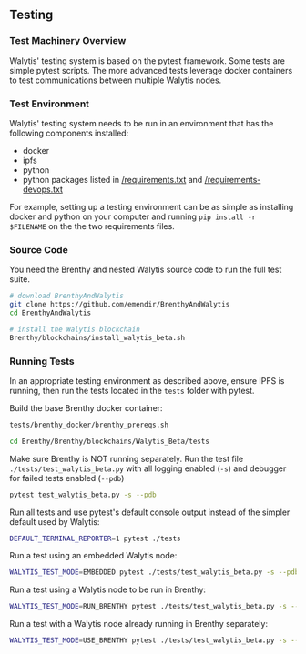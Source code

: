 ## Testing

### Test Machinery Overview

Walytis' testing system is based on the pytest framework.
Some tests are simple pytest scripts.
The more advanced tests leverage docker containers to test communications between multiple Walytis nodes.

### Test Environment

Walytis' testing system needs to be run in an environment that has the following components installed:

- docker
- ipfs
- python
- python packages listed in [/requirements.txt](/requirements.txt) and [/requirements-devops.txt](/requirements-devops.txt)

For example, setting up a testing environment can be as simple as installing docker and python on your computer and running `pip install -r $FILENAME` on the the two requirements files.

### Source Code

You need the Brenthy and nested Walytis source code to run the full test suite.

```sh
# download BrenthyAndWalytis
git clone https://github.com/emendir/BrenthyAndWalytis
cd BrenthyAndWalytis

# install the Walytis blockchain
Brenthy/blockchains/install_walytis_beta.sh
```

### Running Tests

In an appropriate testing environment as described above, ensure IPFS is running, then run the tests located in the `tests` folder with pytest.
 
Build the base Brenthy docker container:
```sh
tests/brenthy_docker/brenthy_prereqs.sh
```


```sh
cd Brenthy/Brenthy/blockchains/Walytis_Beta/tests
```

Make sure Brenthy is NOT running separately.
Run the test file `./tests/test_walytis_beta.py` with all logging enabled (`-s`) and debugger for failed tests enabled (`--pdb`)

```sh
pytest test_walytis_beta.py -s --pdb
```

Run all tests and use pytest's default console output instead of the simpler default used by Walytis:

```sh
DEFAULT_TERMINAL_REPORTER=1 pytest ./tests
```

Run a test using an embedded Walytis node:

```sh
WALYTIS_TEST_MODE=EMBEDDED pytest ./tests/test_walytis_beta.py -s --pdb
```

Run a test using a Walytis node to be run in Brenthy:

```sh
WALYTIS_TEST_MODE=RUN_BRENTHY pytest ./tests/test_walytis_beta.py -s --pdb
```

Run a test with a Walytis node already running in Brenthy separately:

```sh
WALYTIS_TEST_MODE=USE_BRENTHY pytest ./tests/test_walytis_beta.py -s --pdb
```
